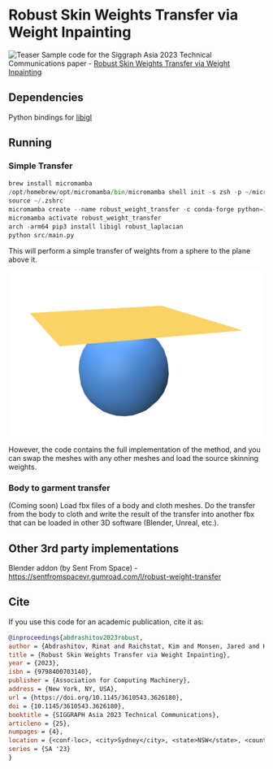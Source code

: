 # Robust Skin Weights Transfer via Weight Inpainting

![Teaser](https://www.dgp.toronto.edu/~rinat/projects/RobustSkinWeightsTransfer/teaser.jpg)
Sample code for the Siggraph Asia 2023 Technical Communications paper - [Robust Skin Weights Transfer via Weight Inpainting](https://www.dgp.toronto.edu/~rinat/projects/RobustSkinWeightsTransfer/index.html)

## Dependencies

Python bindings for [libigl](https://github.com/libigl/libigl-python-bindings)

## Running

### Simple Transfer

```python
brew install micromamba
/opt/homebrew/opt/micromamba/bin/micromamba shell init -s zsh -p ~/micromamba
source ~/.zshrc
micromamba create --name robust_weight_transfer -c conda-forge python=3.10
micromamba activate robust_weight_transfer
arch -arm64 pip3 install libigl robust_laplacian
python src/main.py
```

This will perform a simple transfer of weights from a sphere to the plane above it.

![SphereToPlane](imgs/SphereToPlane.png)

However, the code contains the full implementation of the method, and you can swap
the meshes with any other meshes and load the source skinning weights.

### Body to garment transfer

(Coming soon) Load fbx files of a body and cloth meshes. Do the transfer from
the body to cloth and write the result of the transfer into another fbx that can
be loaded in other 3D software (Blender, Unreal, etc.).

## Other 3rd party implementations

Blender addon (by Sent From Space) - https://sentfromspacevr.gumroad.com/l/robust-weight-transfer

## Cite

If you use this code for an academic publication, cite it as:

```bib
@inproceedings{abdrashitov2023robust,
author = {Abdrashitov, Rinat and Raichstat, Kim and Monsen, Jared and Hill, David},
title = {Robust Skin Weights Transfer via Weight Inpainting},
year = {2023},
isbn = {9798400703140},
publisher = {Association for Computing Machinery},
address = {New York, NY, USA},
url = {https://doi.org/10.1145/3610543.3626180},
doi = {10.1145/3610543.3626180},
booktitle = {SIGGRAPH Asia 2023 Technical Communications},
articleno = {25},
numpages = {4},
location = {<conf-loc>, <city>Sydney</city>, <state>NSW</state>, <country>Australia</country>, </conf-loc>},
series = {SA '23}
}
```
